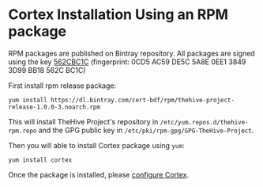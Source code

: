 # Cortex Installation Using an RPM package

RPM packages are published on Bintray repository. All packages are signed using the key [562CBC1C](https://raw.githubusercontent.com/TheHive-Project/Cortex/master/PGP-PUBLIC-KEY)
(fingerprint: 0CD5 AC59 DE5C 5A8E 0EE1  3849 3D99 BB18 562C BC1C)

First install rpm release package:
```
yum install https://dl.bintray.com/cert-bdf/rpm/thehive-project-release-1.0.0-3.noarch.rpm
```
This will install TheHive Project's repository in `/etc/yum.repos.d/thehive-rpm.repo` and the GPG public key in
`/etc/pki/rpm-gpg/GPG-TheHive-Project`.

Then you will able to install Cortex package using `yum`:
```
yum install cortex
```

Once the package is installed, please [configure Cortex](../admin/admin-guide.md).

